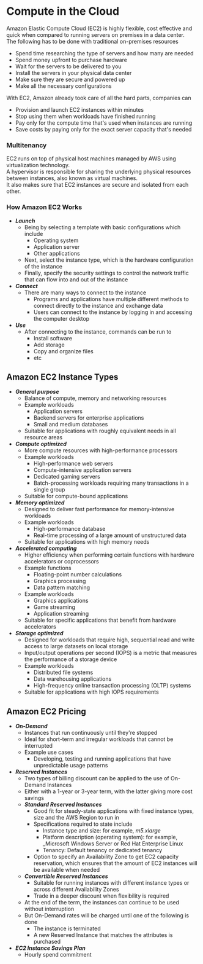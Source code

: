 # Compute in the Cloud
Amazon Elastic Compute Cloud (EC2) is highly flexible, cost effective and quick when compared to running servers on premises in a data center. </br>
The following has to be done with traditional on-premises resources

- Spend time researching the type of servers and how many are needed
- Spend money upfront to purchase hardware
- Wait for the servers to be delivered to you
- Install the servers in your physical data center
- Make sure they are secure and powered up
- Make all the necessary configurations

With EC2, Amazon already took care of all the hard parts, companies can

- Provision and launch EC2 instances within minutes
- Stop using them when workloads have finished running
- Pay only for the compute time that's used when instances are running
- Save costs by paying only for the exact server capacity that's needed

### Multitenancy
EC2 runs on top of physical host machines managed by AWS using virtualization technology. </br>
A hypervisor is responsible for sharing the underlying physical resources between instances, also known as virtual machines. </br>
It also makes sure that EC2 instances are secure and isolated from each other. </br>

### How Amazon EC2 Works
- ***Launch***
    - Being by selecting a template with basic configurations which include
        - Operating system
        - Application server
        - Other applications
    - Next, select the instance type, which is the hardware configuration of the instance
    - Finally, specify the security settings to control the network traffic that can flow into and out of the instance
- ***Connect***
    - There are many ways to connect to the instance
        - Programs and applications have multiple different methods to connect directly to the instance and exchange data
        - Users can connect to the instance by logging in and accessing the computer desktop
- ***Use***
    - After connecting to the instance, commands can be run to
        - Install software
        - Add storage
        - Copy and organize files
        - etc

## Amazon EC2 Instance Types
- ***General purpose***
    - Balance of compute, memory and networking resources
    - Example workloads
        - Application servers
        - Backend servers for enterprise applications
        - Small and medium databases
    - Suitable for applications with roughly equivalent needs in all resource areas
- ***Compute optimized***
    - More compute resources with high-performance processors
    - Example workloads
        - High-performance web servers
        - Compute-intensive application servers
        - Dedicated gaming servers
        - Batch-processing workloads requiring many transactions in a single group
    - Suitable for compute-bound applications
- ***Memory optimized***
    - Designed to deliver fast performance for memory-intensive workloads
    - Example workloads
        - High-performance database
        - Real-time processing of a large amount of unstructured data
    - Suitable for applications with high memory needs
- ***Accelerated computing***
    - Higher efficiency when performing certain functions with hardware accelerators or coprocessors
    - Example functions
        - Floating-point number calculations
        - Graphics processing
        - Data pattern matching
    - Example workloads
        - Graphics applications
        - Game streaming
        - Application streaming
    - Suitable for specific applications that benefit from hardware accelerators
- ***Storage optimized***
    - Designed for workloads that require high, sequential read and write access to large datasets on local storage
    - Input/output operations per second (IOPS) is a metric that measures the performance of a storage device
    - Example workloads
        - Distributed file systems
        - Data warehousing applications
        - High-frequency online transaction processing (OLTP) systems
    - Suitable for applications with high IOPS requirements

## Amazon EC2 Pricing
- ***On-Demand***
    - Instances that run continuously until they're stopped
    - Ideal for short-term and irregular workloads that cannot be interrupted
    - Example use cases
        - Developing, testing and running applications that have unpredictable usage patterns
- ***Reserved Instances***
    - Two types of billing discount can be applied to the use of On-Demand Instances
    - Either with a 1-year or 3-year term, with the latter giving more cost savings
    - ***Standard Reserved Instances***
        - Good fit for steady-state applications with fixed instance types, size and the AWS Region to run in
        - Specifications required to state include
            - Instance type and size: for example, _m5.xlarge_
            - Platform description (operating system): for example, _Microsoft Windows Server or Red Hat Enterprise Linux
            - Tenancy: Default tenancy or dedicated tenancy
        - Option to specify an Availability Zone to get EC2 capacity reservation, which ensures that the amount of EC2 instances will be available when needed
    - ***Convertible Reserved Instances***
        - Suitable for running instances with different instance types or across different Availability Zones
        - Trade in a deeper discount when flexibility is required
    - At the end of the term, the instances can continue to be used without interruption
    - But On-Demand rates will be charged until one of the following is done
        - The instance is terminated
        - A new Reserved Instance that matches the attributes is purchased
- ***EC2 Instance Savings Plan***
    - Hourly spend commitment
